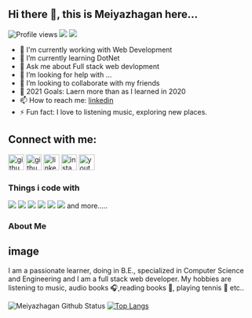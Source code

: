 ## Hi there 👋, this is Meiyazhagan here...
![Profile views](https://gpvc.arturio.dev/Mr-Meiy)  <img src="https://img.shields.io/github/followers/Mr-Meiy?label=Follow" style=" float:left, margin-right:10px" /> [<img src="https://img.shields.io/badge/linkedin-follow-red" style=" float:left, margin-right:10px" />](https://www.linkedin.com/in/meiyazhagan-k-ab3b70151/)

- 🔭 I'm currently working with Web Development
- 🌱 I’m currently learning DotNet
- 💬 Ask me about Full stack web devlopment
- 🤔 I’m looking for help with ...
- 👯 I’m looking to collaborate with my friends
- 🥅 2021 Goals: Laern more than as I learned in 2020
- 📫 How to reach me: [linkedin](https://www.linkedin.com/in/meiyazhagan-k-ab3b70151/)
- ⚡ Fun fact: I love to listening music, exploring new places.

## Connect with me:
[<img src='https://cdn.jsdelivr.net/npm/simple-icons@3.0.1/icons/github.svg' alt='github' height='32'>](https://github.com/Mr-Meiy)
[<img src='https://cdn.jsdelivr.net/npm/simple-icons@3.0.1/icons/gitlab.svg' alt='github' height='32'>](https://gitlab.com/Mr.Meiy)
[<img src='https://cdn.jsdelivr.net/npm/simple-icons@3.0.1/icons/linkedin.svg' alt='linkedin' height='32'>](https://www.linkedin.com/in/meiyazhagan-k-ab3b70151/)
[<img src='https://cdn.jsdelivr.net/npm/simple-icons@3.0.1/icons/instagram.svg' alt='instagram' height='32'>](https://www.instagram.com/mr_meiy/)
[<img src='https://cdn.jsdelivr.net/npm/simple-icons@3.0.1/icons/youtube.svg' alt='youtube' height='32'>](https://www.youtube.com/channel/UCKU_DJw8y5MIPXnj1akjWjg?view_as=subscriber)


### Things i code with
<img src="https://camo.githubusercontent.com/4ba5fe514efb17b3d77d976817f0821727811b5b/68747470733a2f2f696d672e736869656c64732e696f2f62616467652f2d4865726f6b752d3433303039383f7374796c653d666c61742d737175617265266c6f676f3d6865726f6b75266c6f676f436f6c6f723d7768697465"> 
<img src="https://camo.githubusercontent.com/6a5258ea2e954ce409d73136339c054c48b42d09/68747470733a2f2f696d672e736869656c64732e696f2f62616467652f2d4769742d4630353033323f7374796c653d666c61742d737175617265266c6f676f3d676974266c6f676f436f6c6f723d7768697465"> 
<img src="https://camo.githubusercontent.com/e2cf29bb5ee3ef9c012e2beafaf4212ffdbece80/68747470733a2f2f696d672e736869656c64732e696f2f62616467652f2d4e504d2d4342333833373f7374796c653d666c61742d737175617265266c6f676f3d6e706d266c6f676f436f6c6f723d7768697465" /> 
<img src="https://camo.githubusercontent.com/d1955a46310c59bb55250d86c071a900f022da48/68747470733a2f2f696d672e736869656c64732e696f2f62616467652f2d48544d4c352d4533344632363f7374796c653d666c61742d737175617265266c6f676f3d68746d6c35266c6f676f436f6c6f723d7768697465" /> 
<img src="https://camo.githubusercontent.com/df871b0d4ac6abfe827011a5bdc78d04a57215e9/68747470733a2f2f696d672e736869656c64732e696f2f62616467652f2d4d6f6e676f44422d3133616135323f7374796c653d666c61742d737175617265266c6f676f3d6d6f6e676f6462266c6f676f436f6c6f723d7768697465" /> <img src="https://camo.githubusercontent.com/ff451d83f7e101a002f58fd424f56cc74fea8866/68747470733a2f2f696d672e736869656c64732e696f2f62616467652f2d4e6f64656a732d3433383533643f7374796c653d666c61742d737175617265266c6f676f3d4e6f64652e6a73266c6f676f436f6c6f723d7768697465" /> 
and more.....


### About Me

## image

I am a passionate learner, doing in B.E., specialized in Computer Science and Engineering and I am a full stack web developer. My hobbies are listening to music, audio books :headphones:,reading books :book:, playing tennis :tennis: etc..

![Meiyazhagan Github Status](https://github-readme-stats.vercel.app/api?username=Mr-Meiy&count_private=true)
  [![Top Langs](https://github-readme-stats.vercel.app/api/top-langs/?username=Mr-Meiy)](https://github.com/Mr-Meiy/Mr-Meiy)


